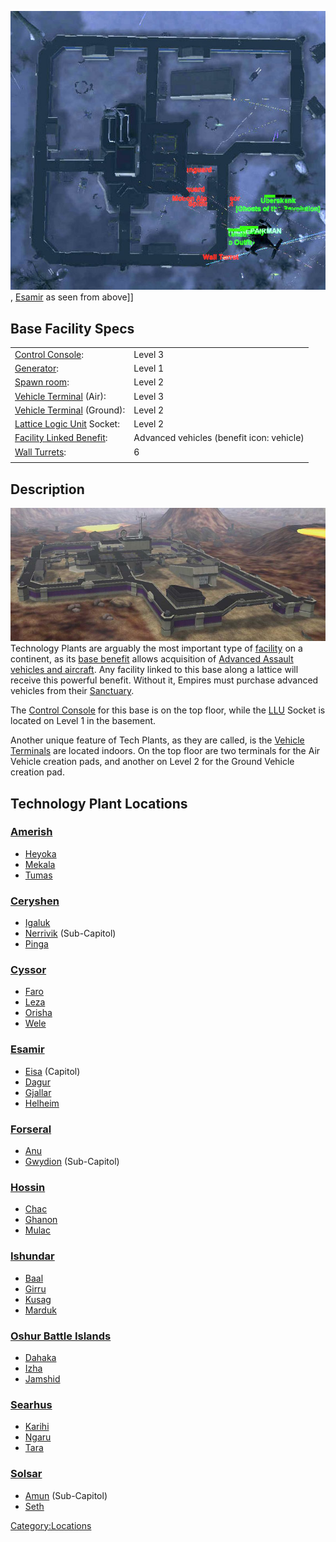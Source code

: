 ![](/images/Dagur_overhead.jpg "fig:Dagur_overhead.jpg"),
[Esamir](/Esamir "wikilink") as seen from above\]\]

## Base Facility Specs

|                                                                 |                                           |
| --------------------------------------------------------------- | ----------------------------------------- |
| [Control Console](/Control_Console "wikilink"):                 | Level 3                                   |
| [Generator](/Generator "wikilink"):                             | Level 1                                   |
| [Spawn room](/Respawn_room "wikilink"):                         | Level 2                                   |
| [Vehicle Terminal](/Vehicle_Terminal "wikilink") (Air):         | Level 3                                   |
| [Vehicle Terminal](/Vehicle_Terminal "wikilink") (Ground):      | Level 2                                   |
| [Lattice Logic Unit](/LLU "wikilink") Socket:                   | Level 2                                   |
| [Facility Linked Benefit](/Facility_Linked_Benefit "wikilink"): | Advanced vehicles (benefit icon: vehicle) |
| [Wall Turrets](/Phalanx "wikilink"):                            | 6                                         |
|                                                                 |                                           |

## Description

![](/images/Techplant.jpg "fig:Techplant.jpg") Technology Plants are arguably
the most important type of [facility](/facilities "wikilink") on a
continent, as its [base benefit](/Facility_Linked_Benefit "wikilink")
allows acquisition of [Advanced Assault vehicles and
aircraft](/Advanced_Assault_vehicles "wikilink"). Any facility linked to
this base along a lattice will receive this powerful benefit. Without
it, Empires must purchase advanced vehicles from their
[Sanctuary](/Sanctuary "wikilink").

The [Control Console](/Control_Console "wikilink") for this base is on
the top floor, while the [LLU](/LLU "wikilink") Socket is located on
Level 1 in the basement.

Another unique feature of Tech Plants, as they are called, is the
[Vehicle Terminals](/Vehicle_Terminal "wikilink") are located indoors. On
the top floor are two terminals for the Air Vehicle creation pads, and
another on Level 2 for the Ground Vehicle creation pad.

## Technology Plant Locations

### [Amerish](/Amerish "wikilink")

- [Heyoka](/Heyoka "wikilink")
- [Mekala](/Mekala "wikilink")
- [Tumas](/Tumas "wikilink")

### [Ceryshen](/Ceryshen "wikilink")

- [Igaluk](/Igaluk "wikilink")
- [Nerrivik](/Nerrivik "wikilink") (Sub-Capitol)
- [Pinga](/Pinga "wikilink")

### [Cyssor](/Cyssor "wikilink")

- [Faro](/Faro "wikilink")
- [Leza](/Leza "wikilink")
- [Orisha](/Orisha "wikilink")
- [Wele](/Wele "wikilink")

### [Esamir](/Esamir "wikilink")

- [Eisa](/Eisa "wikilink") (Capitol)
- [Dagur](/Dagur "wikilink")
- [Gjallar](/Gjallar "wikilink")
- [Helheim](/Helheim "wikilink")

### [Forseral](/Forseral "wikilink")

- [Anu](/Anu "wikilink")
- [Gwydion](/Gwydion "wikilink") (Sub-Capitol)

### [Hossin](/Hossin "wikilink")

- [Chac](/Chac "wikilink")
- [Ghanon](/Ghanon "wikilink")
- [Mulac](/Mulac "wikilink")

### [Ishundar](/Ishundar "wikilink")

- [Baal](/Baal "wikilink")
- [Girru](/Girru "wikilink")
- [Kusag](/Kusag "wikilink")
- [Marduk](/Marduk "wikilink")

### [Oshur Battle Islands](/Oshur "wikilink")

- [Dahaka](/Dahaka "wikilink")
- [Izha](/Izha "wikilink")
- [Jamshid](/Jamshid "wikilink")

### [Searhus](/Searhus "wikilink")

- [Karihi](/Karihi "wikilink")
- [Ngaru](/Ngaru "wikilink")
- [Tara](/Tara "wikilink")

### [Solsar](/Solsar "wikilink")

- [Amun](/Amun "wikilink") (Sub-Capitol)
- [Seth](/Seth "wikilink")

[Category:Locations](/Category:Locations "wikilink")
